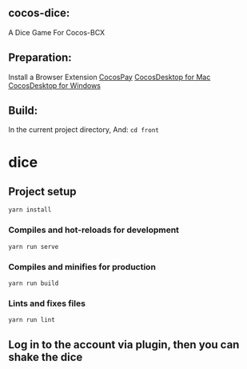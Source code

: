 ## cocos-dice:
A Dice Game For Cocos-BCX

## Preparation:
Install a Browser Extension 
[CocosPay](https://github.com/Cocos-BCX/CocosPay) 
[CocosDesktop for Mac](https://cocosbcx.oss-cn-beijing.aliyuncs.com/CocosDesktop.dmg) 
[CocosDesktop for Windows](https://cocosbcx.oss-cn-beijing.aliyuncs.com/CocosDesktop.exe) 

## Build:
In the current project directory, And:
``` cd front  ```  
# dice

## Project setup
```
yarn install
```

### Compiles and hot-reloads for development
```
yarn run serve
```

### Compiles and minifies for production
```
yarn run build
```

### Lints and fixes files
```
yarn run lint
```
## Log in to the account via plugin, then you can shake the dice
